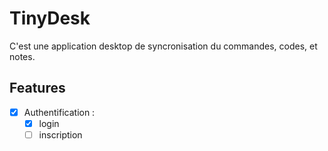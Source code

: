 # TinyDesk

C'est une application desktop de syncronisation du commandes, codes, et notes.

## Features
- [x] Authentification :
    * [x] login
    * [ ] inscription
